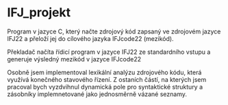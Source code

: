 # IFJ_projekt

Program v jazyce C, který načte zdrojový kód zapsaný ve zdrojovém jazyce IFJ22
a přeloží jej do cílového jazyka IFJcode22 (mezikód).

Překladač načíta řídicí program v jazyce IFJ22 ze standardního vstupu a generuje
výsledný mezikód v jazyce IFJcode22

Osobně jsem implementoval lexikální analýzu zdrojového kódu, která využívá konečného stavového řízení.
Z ostaních částí, na kterých jsem pracoval bych vyzdvihnul dynamická pole pro syntaktické struktury a zásobníky implemnetované jako jednosměrně vázané seznamy.
